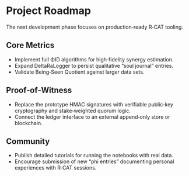 # Project Roadmap

The next development phase focuses on production‑ready R‑CAT tooling.

## Core Metrics

- Implement full ΦID algorithms for high‑fidelity synergy estimation.
- Expand DeltaRaLogger to persist qualitative “soul journal” entries.
- Validate Being‑Seen Quotient against larger data sets.

## Proof‑of‑Witness

- Replace the prototype HMAC signatures with verifiable public‑key
  cryptography and stake‑weighted quorum logic.
- Connect the ledger interface to an external append‑only store or
  blockchain.

## Community

- Publish detailed tutorials for running the notebooks with real data.
- Encourage submission of new “phi entries” documenting personal
  experiences with R‑CAT sessions.
